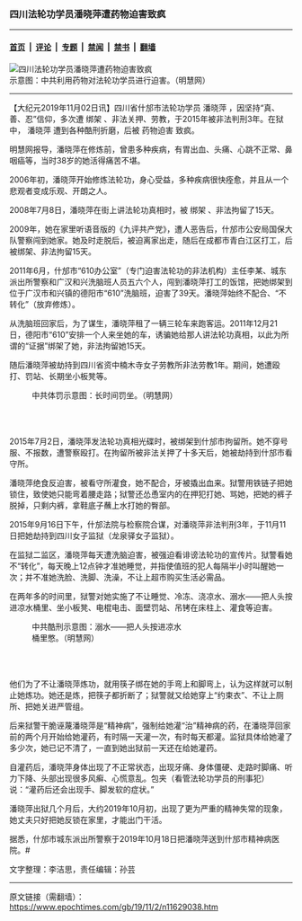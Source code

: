 ### 四川法轮功学员潘晓萍遭药物迫害致疯

---

#### [首页](../../../..?n11629038) &nbsp;|&nbsp; [评论](../../../../../epoch-comment?n11629038) &nbsp;|&nbsp; [专题](../../../../../epoch-special?n11629038) &nbsp;|&nbsp; [禁闻](../../../../../epoch-news?n11629038) &nbsp;|&nbsp; [禁书](../../../../../books?n11629038) &nbsp;|&nbsp; [翻墙](https://github.com/gfw-breaker/nogfw/blob/master/README.md?n11629038)


<div><img alt="四川法轮功学员潘晓萍遭药物迫害致疯" class="attachment-djy_600_400 size-djy_600_400 wp-post-image" src="https://i.epochtimes.com/assets/uploads/2019/11/65bea4c53a6c668564e92efdcecba537.jpg"/>
<div class="caption">
 示意图：中共利用药物对法轮功学员进行迫害。（明慧网）
</div></div><hr/><div class="post_content" id="artbody" itemprop="articleBody">
 <!-- article content begin -->
 <p>
  【大纪元2019年11月02日讯】四川省什邡市法轮功学员
  <ok href="https://www.epochtimes.com/gb/tag/%E6%BD%98%E6%99%93%E8%90%8D.html">
   潘晓萍
  </ok>
  ，因坚持“真、善、忍”信仰，多次遭
  <ok href="https://www.epochtimes.com/gb/tag/%E7%BB%91%E6%9E%B6.html">
   绑架
  </ok>
  、非法关押、劳教，于2015年被非法判刑3年。在狱中，
  <ok href="https://www.epochtimes.com/gb/tag/%E6%BD%98%E6%99%93%E8%90%8D.html">
   潘晓萍
  </ok>
  遭到各种酷刑折磨，后被
  <ok href="https://www.epochtimes.com/gb/tag/%E8%8D%AF%E7%89%A9%E8%BF%AB%E5%AE%B3.html">
   药物迫害
  </ok>
  致疯。
 </p>
 <p>
  明慧网报导，潘晓萍在修炼前，曾患多种疾病，有胃出血、头痛、心跳不正常、鼻咽癌等，当时38岁的她活得痛苦不堪。
 </p>
 <p>
  2006年初，潘晓萍开始修炼法轮功，身心受益，多种疾病很快痊愈，并且从一个悲观者变成乐观、开朗之人。
 </p>
 <p>
  2008年7月8日，潘晓萍在街上讲法轮功真相时，被
  <ok href="https://www.epochtimes.com/gb/tag/%E7%BB%91%E6%9E%B6.html">
   绑架
  </ok>
  、非法拘留了15天。
 </p>
 <p>
  2009年，她在家里听语音版的《九评共产党》，遭人恶告后，什邡市公安局国保大队警察闯到她家。她及时走脱后，被迫离家出走，随后在成都市青白江区打工，后被绑架、非法拘留15天。
 </p>
 <p>
  2011年6月，什邡市“610办公室”（专门迫害法轮功的非法机构）主任李某、城东派出所警察和广汉和兴洗脑班人员五六个人，闯到潘晓萍打工的饭馆，把她绑架到位于广汉市和兴镇的德阳市“610”洗脑班，迫害了39天。潘晓萍始终不配合、“不转化”（放弃修炼）。
 </p>
 <p>
  从洗脑班回家后，为了谋生，潘晓萍租了一辆三轮车来跑客运。2011年12月21日，德阳市“610”安排一个人来坐她的车，诱骗她给那人讲法轮功真相，以此为所谓的“证据”绑架了她，非法拘留她15天。
 </p>
 <p>
  随后潘晓萍被劫持到四川省资中楠木寺女子劳教所非法劳教1年。期间，她遭殴打、罚站、长期坐小板凳等。
 </p>
 <figure aria-describedby="caption-attachment-11629057" class="wp-caption aligncenter" id="attachment_11629057" style="width: 350px">
  <ok href="https://i.epochtimes.com/assets/uploads/2019/11/2018-4-5-mh-jilin-jail-torture-10.jpg" target="_blank">
   <img alt="" class="size-full wp-image-11629057" src="https://i.epochtimes.com/assets/uploads/2019/11/2018-4-5-mh-jilin-jail-torture-10.jpg"/>
  </ok>
  <br/><figcaption class="wp-caption-text" id="caption-attachment-11629057">
   中共体罚示意图：长时间罚坐。（明慧网）
  </figcaption><br/>
 </figure><br/>
 <p>
  2015年7月2日，潘晓萍发法轮功真相光碟时，被绑架到什邡市拘留所。她不穿号服、不报数，遭警察殴打。在拘留所被非法关押了十多天后，她被劫持到什邡市看守所。
 </p>
 <p>
  潘晓萍绝食反迫害，被看守所灌食，她不配合，牙被撬出血来。狱警用铁链子把她锁住，致使她只能弯着腰走路；狱警还怂恿室内的在押犯打她、骂她，把她的裤子脱掉，只剩内裤，拿鞋底子蘸上水打她的臀部。
 </p>
 <p>
  2015年9月16日下午，什邡法院与检察院合谋，对潘晓萍非法判刑3年，于11月11日把她劫持到四川女子监狱（龙泉驿女子监狱）。
 </p>
 <p>
  在监狱二监区，潘晓萍每天遭洗脑迫害，被强迫看诽谤法轮功的宣传片。狱警看她不“转化”，每天晚上12点钟才准她睡觉，并指使值班的犯人每隔半小时叫醒她一次；并不准她洗脸、洗脚、洗澡，不让上超市购买生活必需品。
 </p>
 <p>
  在两年多的时间里，狱警对她实施了不让睡觉、冷冻、浇凉水、溺水——把人头按进凉水桶里、坐小板凳、电棍电击、面壁罚站、吊铐在床柱上、灌食等迫害。
 </p>
 <figure aria-describedby="caption-attachment-11629062" class="wp-caption aligncenter" id="attachment_11629062" style="width: 273px">
  <ok href="https://i.epochtimes.com/assets/uploads/2019/11/2015-11-24-minghui-jilin-female_torture-17.jpg" target="_blank">
   <img alt="" class="wp-image-11629062" src="https://i.epochtimes.com/assets/uploads/2019/11/2015-11-24-minghui-jilin-female_torture-17.jpg"/>
  </ok>
  <br/><figcaption class="wp-caption-text" id="caption-attachment-11629062">
   中共酷刑示意图：溺水——把人头按进凉水桶里憋。（明慧网）
  </figcaption><br/>
 </figure><br/>
 <p>
  他们为了不让潘晓萍炼功，就用筷子绑在她的手弯上和脚弯上，认为这样就可以制止她炼功。她还是炼，把筷子都折断了；狱警就又给她穿上“约束衣”、不让上厕所、把她关进严管组。
 </p>
 <p>
  后来狱警干脆诬蔑潘晓萍是“精神病”，强制给她灌“治”精神病的药，在潘晓萍回家前的两个月开始给她灌药，有时隔一天灌一次，有时每天都灌。监狱具体给她灌了多少次，她已记不清了，一直到她出狱前一天还在给她灌药。
 </p>
 <p>
  自灌药后，潘晓萍身体出现了不正常状态，出现牙痛、身体僵硬、走路时脚痛、听力下降、头部出现很多风癣、心慌意乱。包夹（看管法轮功学员的刑事犯）说：“灌药后还会出现手、脚发软的症状。”
 </p>
 <p>
  潘晓萍出狱几个月后，大约2019年10月初，出现了更为严重的精神失常的现象，她丈夫只好把她反锁在家里，才能出门干活。
 </p>
 <p>
  据悉，什邡市城东派出所警察于2019年10月18日把潘晓萍送到什邡市精神病医院。#
 </p>
 <p>
  文字整理：李洁思，责任编辑：孙芸
 </p>
 <!-- article content end -->
 <div id="below_article_ad">
 </div>
</div>


---

原文链接（需翻墙）：https://www.epochtimes.com/gb/19/11/2/n11629038.htm
